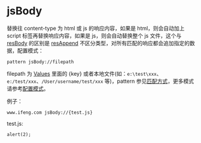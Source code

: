 # jsBody

替换往 content-type 为 html 或 js 的响应内容，如果是 html，则会自动加上 script 标签再替换响应内容，如果是 js，则会自动替换整个 js 文件，这个与 [resBody](resBody.html) 的区别是 [resAppend](resBody.html) 不区分类型，对所有匹配的响应都会追加指定的数据，配置模式：

	pattern jsBody://filepath

filepath 为 [Values](http://local.whistlejs.com/#values) 里面的 {key} 或者本地文件(如：`e:\test\xxx`、`e:/test/xxx`、`/User/username/test/xxx` 等)，pattern 参见[匹配方式](../pattern.html)，更多模式请参考[配置模式](../mode.html)。

例子：

	www.ifeng.com jsBody://{test.js}

test.js:

	alert(2);
